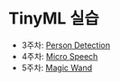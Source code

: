 # TinyML 실습

- 3주차: [Person Detection](person-detection)
- 4주차: [Micro Speech](micro-speech)
- 5주차: [Magic Wand](magic-wand)